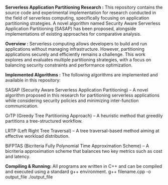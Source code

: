 **Serverless Application Partitioning Research :**
This repository contains the source code and experimental implementation for research conducted in the field of serverless computing, specifically focusing on application partitioning strategies. A novel algorithm named Security Aware Serverless Application Partitioning (SASAP) has been proposed, alongside implementations of existing approaches for comparative analysis.

**Overview :**
Serverless computing allows developers to build and run applications without managing infrastructure. However, partitioning applications securely and efficiently remains a challenge. This work explores and evaluates multiple partitioning strategies, with a focus on balancing security constraints and performance optimization.

**Implemented Algorithms :**
The following algorithms are implemented and available in this repository:

SASAP (Security Aware Serverless Application Partitioning) – A novel algorithm proposed in this research for partitioning serverless applications while considering security policies and minimizing inter-function communication.

GrTP (Greedy Tree Partitioning Approach) – A heuristic method that greedily partitions a tree-structured workflow.

LRTP (Left Right Tree Traversal) – A tree traversal-based method aiming at effective workload distribution.

BiFPTAS (Bicriteria Fully Polynomial Time Approximation Scheme) – A bicriteria approximation scheme that balances two key metrics such as cost and latency.

**Compiling & Running:**
All programs are written in C++ and can be compiled and executed using a standard g++ environment.
g++ filename.cpp -o output_file
./output_file
